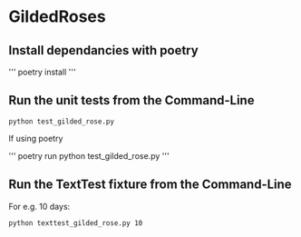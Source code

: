 # GildedRoses


## Install dependancies with poetry

'''
poetry install
'''

## Run the unit tests from the Command-Line

```
python test_gilded_rose.py
```

If using poetry

'''
poetry run python test_gilded_rose.py
'''

## Run the TextTest fixture from the Command-Line

For e.g. 10 days:

```
python texttest_gilded_rose.py 10
```

